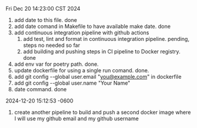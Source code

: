 Fri Dec 20 14:23:00 CST 2024

1. add date to this file. done
2. add date comand in Makefile to have available make date. done
3. add continuous integration pipeline with github actions
    1. add test, lint and format in continuous integration pipeline. pending, steps no needed so far
    2. add building and pushing steps in CI pipeline to Docker registry. done
4. add env var for poetry path. done.
5. update dockerfile for using a single run comand. done.
6. add git config --global user.email "you@example.com" in dockerfile
7. add git config --global user.name "Your Name"
8. date command. done

2024-12-20 15:12:53 -0600

1. create another pipeline to build and push a second docker image where I will use my github email and my github username